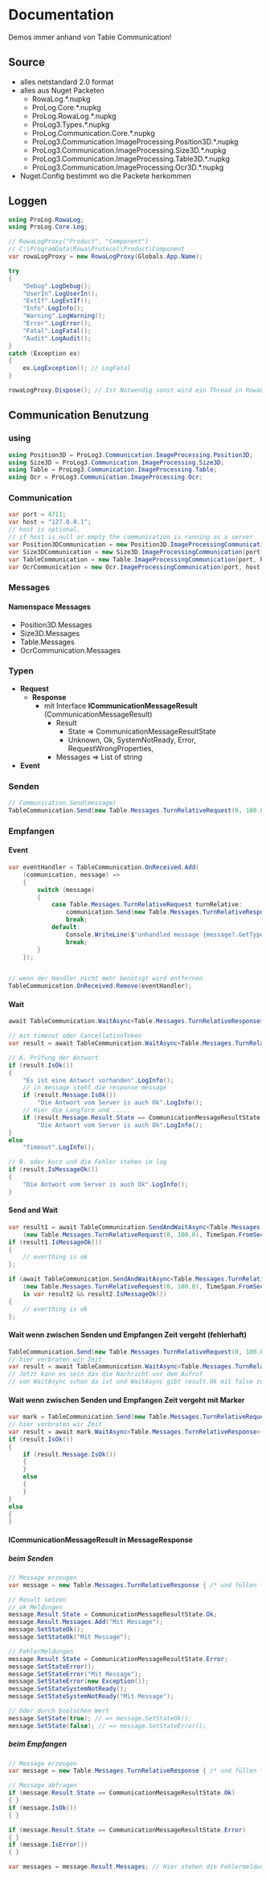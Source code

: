 # Documentation
Demos immer anhand von Table Communication!

## Source
* alles netstandard 2.0 format
* alles aus Nuget Packeten
  * RowaLog.*.nupkg
  * ProLog.Core.*.nupkg
  * ProLog.RowaLog.*.nupkg
  * ProLog3.Types.*.nupkg
  * ProLog.Communication.Core.*.nupkg
  * ProLog3.Communication.ImageProcessing.Position3D.*.nupkg
  * ProLog3.Communication.ImageProcessing.Size3D.*.nupkg
  * ProLog3.Communication.ImageProcessing.Table3D.*.nupkg
  * ProLog3.Communication.ImageProcessing.Ocr3D.*.nupkg
* Nuget.Config bestimmt wo die Packete herkommen 


## Loggen
``` cs --region usinglog --source-file .\src\EagTry\doc.cs --project .\src\EagTry\EagTry.csproj
using ProLog.RowaLog;
using ProLog.Core.Log;
``` 
``` cs --region voidlog --source-file .\src\EagTry\doc.cs --project .\src\EagTry\EagTry.csproj
// RowaLogProxy("Product", "Component")
// C:\ProgramData\Rowa\Protocol\Product\Component
var rowaLogProxy = new RowaLogProxy(Globals.App.Name);

try
{
    "Debug".LogDebug();
    "UserIn".LogUserIn();
    "ExtIf".LogExtIf();
    "Info".LogInfo();
    "Warning".LogWarning();
    "Error".LogError();
    "Fatal".LogFatal();
    "Audit".LogAudit();
}
catch (Exception ex)
{
    ex.LogException(); // LogFatal
}

rowaLogProxy.Dispose(); // Ist Notwendig sonst wird ein Thread in RowaLog nicht beendet
```

## Communication Benutzung

### using
``` cs --region usingcommunication --source-file .\src\EagTry\doc.cs --project .\src\EagTry\EagTry.csproj
using Position3D = ProLog3.Communication.ImageProcessing.Position3D;
using Size3D = ProLog3.Communication.ImageProcessing.Size3D;
using Table = ProLog3.Communication.ImageProcessing.Table;
using Ocr = ProLog3.Communication.ImageProcessing.Ocr;
```

### Communication
``` cs --region createcommunication --source-file .\src\EagTry\doc.cs --project .\src\EagTry\EagTry.csproj
var port = 4711;
var host = "127.0.0.1";
// host is optional, 
// if host is null or empty the communication is running as a server
var Position3DCommunication = new Position3D.ImageProcessingCommunication(port, host);
var Size3DCommunication = new Size3D.ImageProcessingCommunication(port, host);
var TableCommunication = new Table.ImageProcessingCommunication(port, host);
var OcrCommunication = new Ocr.ImageProcessingCommunication(port, host);
```

### Messages

#### Namenspace Messages
  
* Position3D.Messages
* Size3D.Messages
* Table.Messages
* OcrCommunication.Messages

### Typen

* **Request**
    * **Response**
        * mit Interface **ICommunicationMessageResult** (CommunicationMessageResult)
            * Result
                * State => CommunicationMessageResultState
                * Unknown, Ok, SystemNotReady, Error, RequestWrongProperties,
            * Messages => List of string 
* **Event**

### Senden

``` cs --region sendmessage --source-file .\src\EagTry\doc.cs --project .\src\EagTry\EagTry.csproj
// Communication.Send(message)
TableCommunication.Send(new Table.Messages.TurnRelativeRequest(0, 100.0));
```

### Empfangen

#### Event
``` cs --region receiveevent --source-file .\src\EagTry\doc.cs --project .\src\EagTry\EagTry.csproj
var eventHandler = TableCommunication.OnReceived.Add(
    (communication, message) =>
    {
        switch (message)
        {
            case Table.Messages.TurnRelativeRequest turnRelative:
                communication.Send(new Table.Messages.TurnRelativeResponse().SetStateOk());
                break;
            default:
                Console.WriteLine($"unhandled message {message?.GetType().Name ?? "unkown"}".LogError());
                break;
        }
    });


// wenn der Handler nicht mehr benötigt wird entfernen
TableCommunication.OnReceived.Remove(eventHandler);
```
#### Wait
``` cs --region receivemessage --source-file .\src\EagTry\doc.cs --project .\src\EagTry\EagTry.csproj
await TableCommunication.WaitAsync<Table.Messages.TurnRelativeResponse>();

// mit timeout oder CancellationToken
var result = await TableCommunication.WaitAsync<Table.Messages.TurnRelativeResponse>(TimeSpan.FromSeconds(1));

// A. Prüfung der Antwort
if (result.IsOk())
{
    "Es ist eine Antwort vorhanden".LogInfo();
    // in message steht die response message
    if (result.Message.IsOk())
        "Die Antwort vom Server is auch Ok".LogInfo();
    // Hier die Langform und .....
    if (result.Message.Result.State == CommunicationMessageResultState.Ok)
        "Die Antwort vom Server is auch Ok".LogInfo();
}
else
    "Timeout".LogInfo();

// B. oder kurz und die Fehler stehen im log
if (result.IsMessageOk())
{
    "Die Antwort vom Server is auch Ok".LogInfo();
}
``` 
#### Send and Wait
``` cs --region receivemessagewithsend --source-file .\src\EagTry\doc.cs --project .\src\EagTry\EagTry.csproj
var result1 = await TableCommunication.SendAndWaitAsync<Table.Messages.TurnRelativeResponse>
    (new Table.Messages.TurnRelativeRequest(0, 100.0), TimeSpan.FromSeconds(1));
if (result1.IsMessageOk())
{
    // everthing is ok
};

if (await TableCommunication.SendAndWaitAsync<Table.Messages.TurnRelativeResponse>
    (new Table.Messages.TurnRelativeRequest(0, 100.0), TimeSpan.FromSeconds(1))
    is var result2 && result2.IsMessageOk())
{
    // everthing is ok
};
``` 
#### Wait wenn zwischen Senden und Empfangen Zeit vergeht (**fehlerhaft**)
``` cs --region receivemessageproblem --source-file .\src\EagTry\doc.cs --project .\src\EagTry\EagTry.csproj
TableCommunication.Send(new Table.Messages.TurnRelativeRequest(0, 100.0));
// hier verbraten wir Zeit
var result = await TableCommunication.WaitAsync<Table.Messages.TurnRelativeResponse>(TimeSpan.FromSeconds(1));
// Jetzt kann es sein das die Nachricht vor dem Aufruf
// von WaitAsync schon da ist und WaitAsync gibt result.Ok mit false zurück
```
#### Wait wenn zwischen Senden und Empfangen Zeit vergeht mit Marker
``` cs --region receivemessagemark --source-file .\src\EagTry\doc.cs --project .\src\EagTry\EagTry.csproj
var mark = TableCommunication.Send(new Table.Messages.TurnRelativeRequest(0, 100.0));
// hier verbraten wir Zeit
var result = await mark.WaitAsync<Table.Messages.TurnRelativeResponse>(TimeSpan.FromSeconds(1));
if (result.IsOk())
{
    if (result.Message.IsOk())
    {
    }
    else
    {
    }
}
else
{
}
```

#### ICommunicationMessageResult in  MessageResponse

##### beim Senden
``` cs --region icommunicationmessageresultsend --source-file .\src\EagTry\doc.cs --project .\src\EagTry\EagTry.csproj
// Message erzeugen
var message = new Table.Messages.TurnRelativeResponse { /* und füllen */ };

// Result setzen 
// ok Meldungen
message.Result.State = CommunicationMessageResultState.Ok;
message.Result.Messages.Add("Mit Message");
message.SetStateOk();
message.SetStateOk("Mit Message");

// FehlerMeldungen
message.Result.State = CommunicationMessageResultState.Error;
message.SetStateError();
message.SetStateError("Mit Message");
message.SetStateError(new Exception());
message.SetStateSystemNotReady();
message.SetStateSystemNotReady("Mit Message");

// Oder durch boolschen Wert
message.SetState(true); // => message.SetStateOk();
message.SetState(false); // => message.SetStateError();
```
##### beim Empfangen
``` cs --region icommunicationmessageresultreceive --source-file .\src\EagTry\doc.cs --project .\src\EagTry\EagTry.csproj
// Message erzeugen
var message = new Table.Messages.TurnRelativeResponse { /* und füllen */ };

// Message abfragen
if (message.Result.State == CommunicationMessageResultState.Ok)
{ }
if (message.IsOk())
{ }

if (message.Result.State == CommunicationMessageResultState.Error)
{ }
if (message.IsError())
{ }

var messages = message.Result.Messages; // Hier stehen die Fehlermeldungen drin.
```





